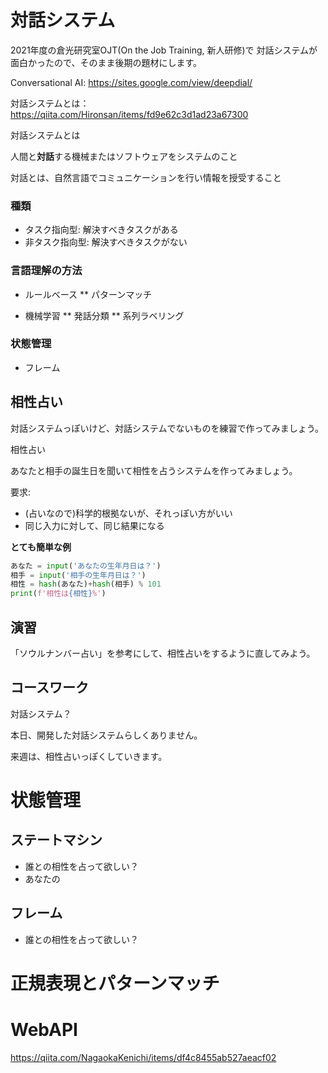 # 対話システム

2021年度の倉光研究室OJT(On the Job Training, 新人研修)で
対話システムが面白かったので、そのまま後期の題材にします。

Conversational AI:
https://sites.google.com/view/deepdial/

対話システムとは：
https://qiita.com/Hironsan/items/fd9e62c3d1ad23a67300


<div class="admonition note">

対話システムとは

人間と**対話**する機械またはソフトウェアをシステムのこと

対話とは、自然言語でコミュニケーションを行い情報を授受すること

</div>

### 種類

* タスク指向型: 解決すべきタスクがある
* 非タスク指向型: 解決すべきタスクがない

### 言語理解の方法

* ルールベース
 ** パターンマッチ

* 機械学習
 ** 発話分類
 ** 系列ラベリング

### 状態管理

* フレーム


## 相性占い

対話システムっぽいけど、対話システムでないものを練習で作ってみましょう。

<div class="admonition danger">

相性占い

あなたと相手の誕生日を聞いて相性を占うシステムを作ってみましょう。

要求:
* (占いなので)科学的根拠ないが、それっぽい方がいい
* 同じ入力に対して、同じ結果になる

</div>

__とても簡単な例__

```py
あなた = input('あなたの生年月日は？')
相手 = input('相手の生年月日は？')
相性 = hash(あなた)+hash(相手) % 101
print(f'相性は{相性}%')
```

## 演習

「ソウルナンバー占い」を参考にして、相性占いをするように直してみよう。


## コースワーク

<div class="admonition danger">

対話システム？

本日、開発した対話システムらしくありません。

</div>

来週は、相性占いっぽくしていきます。

# 状態管理

## ステートマシン

- 誰との相性を占って欲しい？
- あなたの

## フレーム

- 誰との相性を占って欲しい？

# 正規表現とパターンマッチ

# WebAPI

https://qiita.com/NagaokaKenichi/items/df4c8455ab527aeacf02





